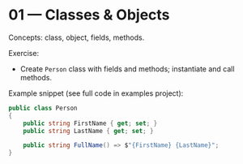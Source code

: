 # 01 — Classes & Objects

Concepts: class, object, fields, methods.

Exercise:
- Create `Person` class with fields and methods; instantiate and call methods.

Example snippet (see full code in examples project):

```csharp
public class Person
{
    public string FirstName { get; set; }
    public string LastName { get; set; }

    public string FullName() => $"{FirstName} {LastName}";
}
```
